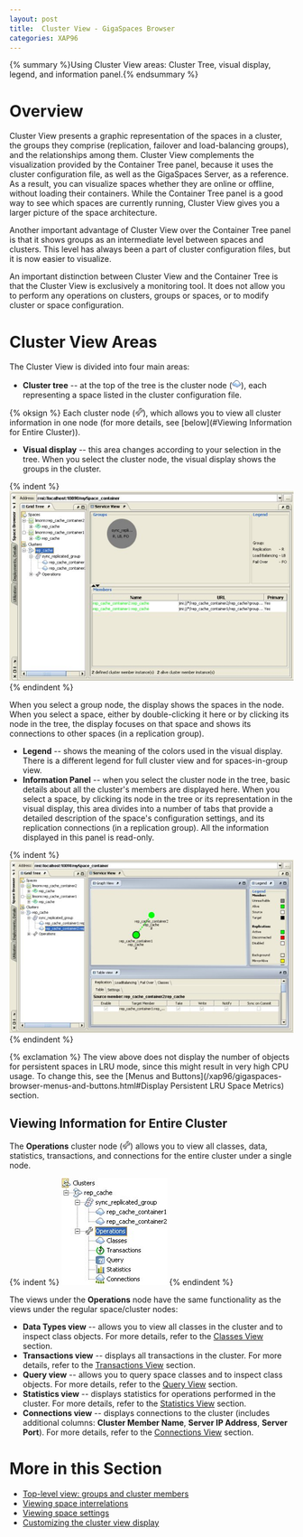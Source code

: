 ```yaml
---
layout: post
title:  Cluster View - GigaSpaces Browser
categories: XAP96
---
```


{% summary %}Using Cluster View areas: Cluster Tree, visual display, legend, and information panel.{% endsummary %}

# Overview

Cluster View presents a graphic representation of the spaces in a cluster, the groups they comprise (replication, failover and load-balancing groups), and the relationships among them.
Cluster View complements the visualization provided by the Container Tree panel, because it uses the cluster configuration file, as well as the GigaSpaces Server, as a reference. As a result, you can visualize spaces whether they are online or offline, without loading their containers. While the Container Tree panel is a good way to see which spaces are currently running, Cluster View gives you a larger picture of the space architecture.

Another important advantage of Cluster View over the Container Tree panel is that it shows groups as an intermediate level between spaces and clusters. This level has always been a part of cluster configuration files, but it is now easier to visualize.

An important distinction between Cluster View and the Container Tree is that the Cluster View is exclusively a monitoring tool. It does not allow you to perform any operations on clusters, groups or spaces, or to modify cluster or space configuration.

# Cluster View Areas

The Cluster View is divided into four main areas:

- **Cluster tree** -- at the top of the tree is the cluster node (![spaceTreeIcon.gif](/attachment_files/spaceTreeIcon.gif)), each representing a space listed in the cluster configuration file.

{% oksign %} Each cluster node (![GMC_space_OperationsClusterNode_icon_6.5.jpg](/attachment_files/GMC_space_OperationsClusterNode_icon_6.5.jpg)), which allows you to view all cluster information in one node (for more details, see [below](#Viewing Information for Entire Cluster)).

- **Visual display** -- this area changes according to your selection in the tree. When you select the cluster node, the visual display shows the groups in the cluster.

{% indent %}
![GMC_space_cluster_MainClusterNodeSelected_6.5.jpg](/attachment_files/GMC_space_cluster_MainClusterNodeSelected_6.5.jpg)
{% endindent %}

When you select a group node, the display shows the spaces in the node. When you select a space, either by double-clicking it here or by clicking its node in the tree, the display focuses on that space and shows its connections to other spaces (in a replication group).

- **Legend** -- shows the meaning of the colors used in the visual display. There is a different legend for full cluster view and for spaces-in-group view.
- **Information Panel** -- when you select the cluster node in the tree, basic details about all the cluster's members are displayed here. When you select a space, by clicking its node in the tree or its representation in the visual display, this area divides into a number of tabs that provide a detailed description of the space's configuration settings, and its replication connections (in a replication group). All the information displayed in this panel is read-only.

{% indent %}
![GMC_space_cluster_SpecificClusterNodeSelected_6.5.jpg](/attachment_files/GMC_space_cluster_SpecificClusterNodeSelected_6.5.jpg)
{% endindent %}

{% exclamation %} The view above does not display the number of objects for persistent spaces in LRU mode, since this might result in very high CPU usage. To change this, see the [Menus and Buttons](/xap96/gigaspaces-browser-menus-and-buttons.html#Display Persistent LRU Space Metrics) section.

## Viewing Information for Entire Cluster

The **Operations** cluster node (![GMC_space_OperationsClusterNode_icon_6.5.jpg](/attachment_files/GMC_space_OperationsClusterNode_icon_6.5.jpg)) allows you to view all classes, data, statistics, transactions, and connections for the entire cluster under a single node.

{% indent %}
![GMC_space_cluster_OperationsNodeTree_6.5.jpg](/attachment_files/GMC_space_cluster_OperationsNodeTree_6.5.jpg)
{% endindent %}

The views under the **Operations** node have the same functionality as the views under the regular space/cluster nodes:

- **Data Types view** -- allows you to view all classes in the cluster and to inspect class objects. For more details, refer to the [Classes View](/xap96/data-types-view---gigaspaces-browser.html) section.
- **Transactions view** -- displays all transactions in the cluster. For more details, refer to the [Transactions View](/xap96/transactions-view---gigaspaces-browser.html) section.
- **Query view** -- allows you to query space classes and to inspect class objects. For more details, refer to the [Query View](/xap96/query-view---gigaspaces-browser.html) section.
- **Statistics view** -- displays statistics for operations performed in the cluster. For more details, refer to the [Statistics View](/xap96/statistics-view---gigaspaces-browser.html) section.
- **Connections view** -- displays connections to the cluster (includes additional columns: **Cluster Member Name**, **Server IP Address**, **Server Port**). For more details, refer to the [Connections View](/xap96/connections-view---gigaspaces-browser.html) section.

# More in this Section

- [Top-level view: groups and cluster members](/xap96/visualizing-cluster-groups-and-members---gigaspaces-browser.html)
- [Viewing space interrelations](/xap96/viewing-space-interrelations-in-cluster---gigaspaces-browser.html)
- [Viewing space settings](/xap96/viewing-cluster-policy-settings-for-space---gigaspaces-browser.html)
- [Customizing the cluster view display](/xap96/customizing-cluster-view---gigaspaces-browser.html)
